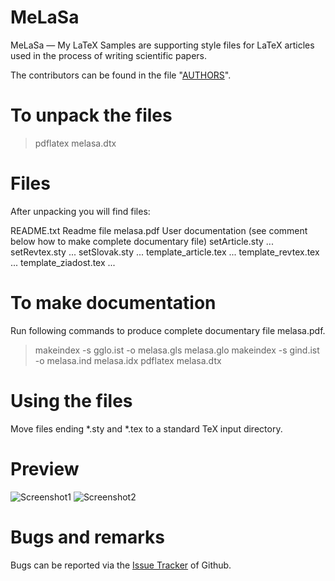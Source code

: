 MeLaSa
=============

MeLaSa &mdash; My LaTeX Samples are supporting style files for LaTeX articles used in the process of writing scientific papers.

The contributors can be found in the file "[AUTHORS](AUTHORS)".

To unpack the files
===================

> pdflatex melasa.dtx

Files
=====

After unpacking you will find files:

README.txt            Readme file
melasa.pdf            User documentation (see comment below how to make
                                          complete documentary file)
setArticle.sty        ...
setRevtex.sty         ...
setSlovak.sty         ...
template_article.tex  ...
template_revtex.tex   ...
template_ziadost.tex  ...

To make documentation
=====================

Run following commands to produce complete documentary file melasa.pdf.
> makeindex -s gglo.ist -o melasa.gls melasa.glo
> makeindex -s gind.ist -o melasa.ind melasa.idx
> pdflatex melasa.dtx

Using the files
===============

Move files ending *.sty and *.tex to a standard TeX input directory.

Preview
=======

![Screenshot1](./images/s1.png)
![Screenshot2](./images/s2.png)

Bugs and remarks
================

Bugs can be reported via the [Issue Tracker](https://github.com/Mezek/melasa/issues) of Github.
